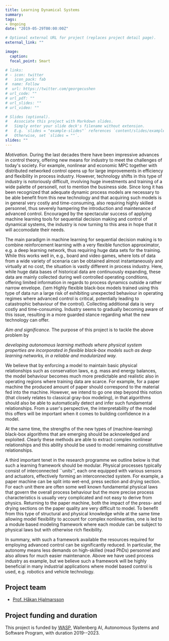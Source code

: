 ```yaml
---
title: Learning Dynamical Systems
summary: 
tags:
- Ongoing
date: "2019-05-29T00:00:00Z"

# Optional external URL for project (replaces project detail page).
external_link: ""

image:
  caption: 
  focal_point: Smart

# links:
# - icon: twitter
#   icon_pack: fab
#  name: Follow
#  url: https://twitter.com/georgecushen
# url_code: ""
# url_pdf: ""
# url_slides: ""
# url_video: ""

# Slides (optional).
#   Associate this project with Markdown slides.
#   Simply enter your slide deck's filename without extension.
#   E.g. `slides = "example-slides"` references `content/slides/example-slides.md`.
#   Otherwise, set `slides = ""`.
slides: ""
---
```

*Motivation.* During the last decades there have been impressive advances in control
theory, offering new means for industry to meet the
challenges of today's society. For example, nonlinear and economic MPC
together with distributed networked control opens up for large
improvements in efficiency and flexibility in process
industry. However, technology shifts in this type of industry is
notoriously difficult, involving huge investments and training of a
wide palette of personell, not to mention the business side. Since long it
has been recognized that adequate dynamic process models are necessary
to be able benefit from this new technology and that acquiring such models
is in general very costly and time-consuming, also requiring highly
skilled personnel, thus severely hampering the introduction and maintenance of advanced
control. Encouraged by the spectacular success of applying
machine learning tools for sequential decision making and control of dynamical
systems, the industry is now turning to this area in hope that it will accomodate their needs. 

The main paradigm in machine learning for sequential decision making
is to combine reinforcement learning with a very flexible function
approximator, e.g. a deep learning network, thus requiring huge data
sets for the training. While this works well in,
e.g., board and video games, where lots of data from a wide variety
of scenaria can be obtained almost instantaneously and virtually at no cost, the
situation is vastly different in process industry. Here, while huge
data bases of historical data are continuously expanding, these data are
mainly collected during well controlled operating conditions, offering
limited information in regards to process dynamics outside a rather narrow
envelope. {\em Highly flexible black-box models trained using this type of
data run a large risk of exhibiting unexpected behaviour in
operating regimes where advanced control is critical, potentially
leading to catastrophic behaviour of the control}. Collecting
additional data is very costly and time-consuming. Industry seems to 
gradually becoming aware of this issue, resulting in a more guarded stance
regarding what the new technology can offer.

*Aim and significance.*  The purpose of this project is to
tackle the above problem by

*developing autonomous learning methods where physical system properties are incorporated in flexible black-box models such as deep learning networks, in a reliable and modularized way.*

We believe that by enforcing a model to maintain basic physical
relationships such as conservation laws, e.g. mass and energy
balances, the model behaviour becomes much more predictable and
realistic also in operating regions where training data are
scarce. For example, for a paper machine the produced amount of
paper should correspond to the material fed into the machine. However,
we intend to go one step beyond this notion (that closely relates to
classical gray-box modeling), in that algorithms should also be able to
automatically detect and infer such fundamental relationships. From a
user's perspective, the interpretability of the model this offers will
be important when it comes to building confidence in a model. 

At the same time, the strengths of the new types of 
(machine-learning) black-box algorithms that are emerging should be acknowledged and
exploited. Clearly these methods are able to extract complex nonlinear
relationships and this ability should be used to model remaining
constitutive relationships. 

A third important tenet in the research programme we outline below is
that such a learning framework should be modular. Physical processes
typically consist of interconnected ``units'', each one equipped with
various sensors and actuators, effectively forming an interconnected
system. For example, a paper machine can be split into wet-end,
press section and drying section. For each unit there are often some
well known fundamental physical laws that govern the overall process
behaviour but the more precise process characteristics is usually very
complicated and not easy to derive from physics. Returning to
the paper machine, both the impact of the press- and drying sections
on the paper quality are very difficult to model. To benefit from this
type of structural and physical knowledge while at the same time
allowing model flexibility to account for complex nonlinearities, one
is led to a module based modeling framework where each module can be
subject to physical laws but with otherwise rich flexibility. 

In summary, with such a framework available the resources
required for employing advanced control can be
significantly reduced. In particular, the autonomy means less demands
on high-skilled (read PhDs) personnel and also allows for much
easier maintenance. Above we have used 
process industry as example, but we believe such a framework will
be highly beneficial in many industrial applications where model based
control is used, e.g. robotics and vehicle technology. 

## Project team

* [Prof. Håkan Hjalmarsson](https://www.kth.se/profile/hjalmars) 

## Project funding and duration

This project is funded by [WASP](https://wasp-sweden.org/), Wallenberg AI, Autonomous Systems and Software Program, with duration 2019--2023. 
